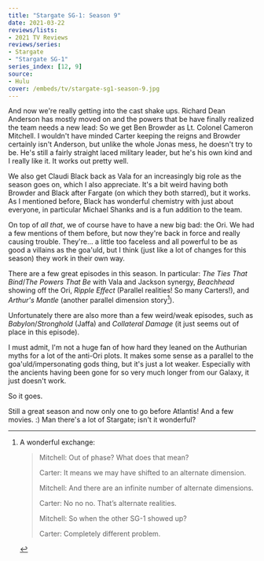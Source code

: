 ```yaml
---
title: "Stargate SG-1: Season 9"
date: 2021-03-22
reviews/lists:
- 2021 TV Reviews
reviews/series:
- Stargate
- "Stargate SG-1"
series_index: [12, 9]
source:
- Hulu
cover: /embeds/tv/stargate-sg1-season-9.jpg
---
```

And now we're really getting into the cast shake ups. Richard Dean Anderson has mostly moved on and the powers that be have finally realized the team needs a new lead: So we get Ben Browder as Lt. Colonel Cameron Mitchell. I wouldn't have minded Carter keeping the reigns and Browder certainly isn't Anderson, but unlike the whole Jonas mess, he doesn't try to be. He's still a fairly straight laced military leader, but he's his own kind and I really like it. It works out pretty well.

We also get Claudi Black back as Vala for an increasingly big role as the season goes on, which I also appreciate. It's a bit weird having both Browder and Black after Fargate (on which they both starred), but it works. As I mentioned before, Black has wonderful chemistry with just about everyone, in particular Michael Shanks and is a fun addition to the team. 

On top of <i>all that</i>, we of course have to have a new big bad: the Ori. We had a few mentions of them before, but now they're back in force and really causing trouble. They're... a little too faceless and all powerful to be as good a villains as the goa'uld, but I think (just like a lot of changes for this season) they work in their own way. 

There are a few great episodes in this season. In particular: *The Ties That Bind*/*The Powers That Be* with Vala and Jackson synergy, *Beachhead* showing off the Ori, *Ripple Effect* (Parallel realities! So many Carters!), and *Arthur's Mantle* (another parallel dimension story[^parallel]). 

Unfortunately there are also more than a few weird/weak episodes, such as *Babylon*/*Stronghold* (Jaffa) and *Collateral Damage* (it just seems out of place in this episode). 

I must admit, I'm not a huge fan of how hard they leaned on the Authurian myths for a lot of the anti-Ori plots. It makes some sense as a parallel to the goa'uld/impersonating gods thing, but it's just a lot weaker. Especially with the ancients having been gone for so very much longer from our Galaxy, it just doesn't work. 

So it goes. 

Still a great season and now only one to go before Atlantis! And a few movies. :) Man there's a lot of Stargate; isn't it wonderful?

[^parallel]:
    A wonderful exchange:

    > Mitchell: Out of phase? What does that mean?
    > 
    > Carter: It means we may have shifted to an alternate dimension.
    >
    > Mitchell: And there are an infinite number of alternate dimensions.
    > 
    > Carter: No no no. That’s alternate realities.
    > 
    > Mitchell: So when the other SG-1 showed up?
    > 
    > Carter: Completely different problem.

